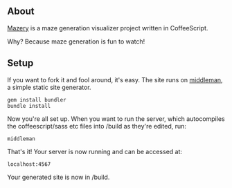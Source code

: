 ## About

[Mazery](http://mazery.sjackson.net) is a maze generation visualizer project written in CoffeeScript.

Why? Because maze generation is fun to watch!

## Setup

If you want to fork it and fool around, it's easy. The site runs on [middleman](https://github.com/tdreyno/middleman),
a simple static site generator.

    gem install bundler
    bundle install
  
Now you're all set up. When you want to run the server, which autocompiles the coffeescript/sass etc files into /build
as they're edited, run:

    middleman
  
That's it! Your server is now running and can be accessed at:

    localhost:4567

Your generated site is now in /build.